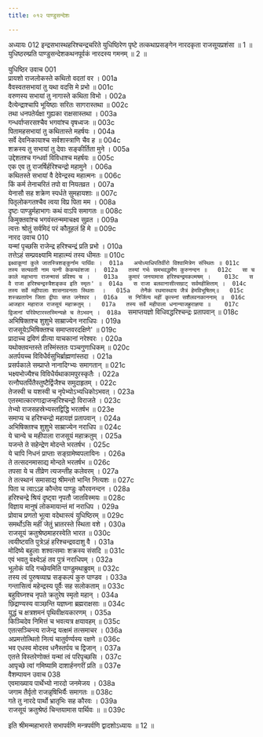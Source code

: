 ```yaml
---
title: ०१२ पाण्डुसन्देशः

---
```

अध्यायः 012
इन्द्रसभास्थहरिश्चन्द्रचरिते युधिष्ठिरेण पृष्टे तत्कथाप्रसङ्गेन नारदकृता राजसूयप्रशंसा ॥ 1 ॥ युधिष्ठरम्प्रति पाण्डुसन्देशकथनपूर्वकं नारदस्य गमनम् ॥ 2 ॥
	
युधिष्ठिर उवाच 	001  
प्रायशो राजलोकस्ते कथितो वदतां वर ।	001a  
वैवस्वतसभायां तु यथा वदसि मे प्रभो ॥	001c  
वरुणस्य सभायां तु नागास्ते कथिता विभो ।	002a  
दैत्येन्द्राश्चापि भूयिष्ठाः सरितः सागरास्तथा ॥	002c  
तथा धनपतेर्यक्षा गुह्यका राक्षसास्तथा ।	003a  
गन्धर्वाप्सरसश्चैव भगवांश्च वृषध्वजः ॥	003c  
पितामहसभायां तु कथितास्ते महर्षयः ।	004a  
सर्वे देवनिकायाश्च सर्वशास्त्राणि चैव ह ॥	004c  
शक्रस्य तु सभायां तु देवाः सङ्कीर्तिता मुने ।	005a  
उद्देशतश्च गन्धर्वा विविधाश्च महर्षयः ॥	005c  
एक एव तु राजर्षिर्हरिश्चन्द्रो महामुने ।	006a  
कथितस्ते सभायां वै देवेन्द्रस्य महात्मनः ॥	006c  
किं कर्म तेनाचरितं तपो वा नियतव्रत ।	007a  
येनासौ सह शक्रेण स्पर्धते सुमहायशाः ॥	007c  
पितृलोकगतश्चैव त्वया विप्र पिता मम ।	008a  
दृष्टः पाण्डुर्महाभागः कथं वाऽपि समागतः ॥	008c  
किमुक्तवांश्च भगवंस्तन्ममाचक्ष्व सुव्रत ।	009a  
त्वत्तः श्रोतुं सर्वमिदं परं कौतूहलं हि मे ॥	009c  
नारद उवाच 	010  
यन्मां पृच्छसि राजेन्द्र हरिश्चन्द्रं प्रति प्रभो ।	010a  
तत्तेऽहं सम्प्रवक्ष्यामि माहात्म्यं तस्य धीमतः ॥	010c  
` इक्ष्वाकूणां कुले जातस्त्रिशङ्कुर्नाम पार्थिवः ।	011a  
अयोध्याधिपतिर्वीरो विश्वामित्रेण संस्थितः ॥	011c  
तस्य सत्यवती नाम पत्नी केकयवंशजा ।	012a  
तस्यां गर्भः समभवद्धर्मेण कुरुनन्दन ॥	012c  
सा च काले महाभागा राजन्मासं प्रविश्य च ।	013a  
कुमारं जनयामास हरिश्चन्द्रमकल्मषम् ।	013c  
स वै राजा हरिश्चन्द्रस्त्रैशङ्कव इति स्मृतः' ॥	014a  
स राजा बलवानासीत्सम्राट् सर्वमहीक्षिताम् ।	014c  
तस्य सर्वे महीपालाः शासनावनताः स्थिताः  ।	015a  
तेनैकं रथमास्थाय जैत्रं हेमविभूषितम्॥	015c  
शस्त्रप्रतापेन जिता द्वीपाः सप्त जनेश्वर ।	016a  
स निर्जित्य महीं कृत्स्नां सशैलवनकाननाम् ॥	016c  
आजहार महाराज राजसूयं महाक्रतुम् ।	017a  
तस्य सर्वे महीपाला धनान्याजह्रुराज्ञया ॥	017c  
द्विजानां परिवेष्टारस्तस्मिन्यज्ञे च तेऽभवन् ।	018a  
`समाप्तयज्ञो विधिवद्धरिश्चन्द्रः प्रतापवान् ॥	018c  
अभिषिक्तश्च शुशुभे साम्राज्येन नराधिपः ।	019a  
राजसूयेऽभिषिक्तश्च समाप्तवरदक्षिणे' ॥	019c  
प्रादाच्च द्रविणं प्रीत्या याचकानां नरेश्वरः ।	020a  
यथोक्तवन्तस्ते तस्मिंस्ततः पञ्चगुणाधिकम् ॥	020c  
अतर्पयच्च विविधैर्वसुभिर्ब्राह्मणांस्तदा ।	021a  
प्रसर्पकाले सम्प्राप्ते नानादिग्भ्यः समागतान् ॥	021c  
भक्ष्यभोज्यैश्च विविधैर्यथाकामपुरस्कृतैः ।	022a  
रत्नौघतर्पितैस्तुष्टैर्द्विजैश्च समुदाहृतम् ।	022c  
तेजस्वी च यशस्वी च नृपेभ्योऽभ्यधिकोऽभवत् ।	023a  
एतस्मात्कारणाद्राजन्हरिश्चन्द्रो विराजते ।	023c  
तेभ्यो राजसहस्रेभ्यस्तद्विद्धि भरतर्षभ ॥	023e  
समाप्य च हरिश्चन्द्रो महायज्ञं प्रतापवान् ।	024a  
अभिषिक्तश्च शुशुभे साम्राज्येन नराधिप ॥	024c  
ये चान्ये च महीपाला राजसूयं महाक्रतुम् ।	025a  
यजन्ते ते सहेन्द्रेण मोदन्ते भरतर्षभ ।	025c  
ये चापि निधनं प्राप्ताः सङ्ग्रामेष्वपलायिनः ।	026a  
ते तत्सदनमासाद्य मोन्दते भरतर्षभ ॥	026c  
तपसा ये च तीव्रेण त्यजन्तीह कलेवरम् ।	027a  
ते तत्स्थानं समासाद्य श्रीमन्तो भान्ति नित्यशः ॥	027c  
पिता च त्वाऽऽह कौन्तेय पाण्डुः कौरवनन्दन ।	028a  
हरिश्चन्द्रे श्रियं दृष्ट्वा नृपतौ जातविस्मयः ॥	028c  
विज्ञाय मानुषं लोकमायान्तं मां नराधिप ।	029a  
प्रोवाच प्रणतो भूत्वा वदेथास्त्वं युधिष्ठिरम् ॥	029c  
समर्थोऽसि महीं जेतुं भ्रातरस्ते स्थिता वशे ।	030a  
राजसूयं क्रतुश्रेष्ठमाहरस्वेति भारत ॥	030c  
त्वयीष्टवति पुत्रेऽहं हरिश्चन्द्रवदाशु वै ।	031a  
मोदिष्ये बहुलाः शश्वत्समाः शक्रस्य संसदि ॥	031c  
एवं भवतु वक्ष्येऽहं तव पुत्रं नराधिपम् ।	032a  
भूलोकं यदि गच्छेयमिति पाण्डुमथाब्रुवम् ॥	032c  
तस्य त्वं पुरुषव्याघ्र सङ्कल्पं कुरु पाण्डव ।	033a  
गन्तासित्वं महेन्द्रस्य पूर्वैः सह सलोकताम् ॥	033c  
बहुविघ्नश्च नृपते क्रतुरेष स्मृतो महान् ।	034a  
छिद्राण्यस्य वाञ्छन्ति यज्ञघ्ना ब्रह्मराक्षसाः ॥	034c  
युद्धं च क्षत्रशमनं पृथिवीक्षयकारणम् ।	035a  
किञ्चिदेव निमित्तं च भवत्यत्र क्षयावहम् ॥	035c  
एतत्सञ्चिन्त्य राजेन्द्र यत्क्षमं तत्समाचर ।	036a  
अप्रमत्तोत्थितो नित्यं चातुर्वर्ण्यस्य रक्षणे ॥	036c  
भव एधस्व मोदस्व धनैस्तर्पय च द्विजान् ।	037a  
एतत्ते विस्तरेणोक्तं यन्मां त्वं परिपृच्छसि ।	037c  
आपृच्छे त्वां गमिष्यामि दाशार्हनगरीं प्रति ॥	037e  
वैशम्पायन उवाच 	038  
एवमाख्याय पार्थेभ्यो नारदो जनमेजय ।	038a  
जगाम तैर्वृतो राजन्नृषिभिर्यैः समागतः ॥	038c  
गते तु नारदे पार्थो भ्रातृभिः सह कौरवः ।	039a  
राजसूयं क्रतुश्रेष्ठं चिन्तयामास पार्थिवः ॥ ॥	039c  

इति श्रीमन्महाभारते सभापर्वणि मन्त्रपर्वणि द्वादशोऽध्यायः ॥ 12 ॥